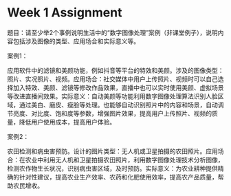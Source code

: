# Week 1 Assignment

题目：请至少举2个事例说明生活中的“数字图像处理”案例（非课堂例子），说明内容包括涉及图像的类型、应用场合和实际意义等。

案例1：

应用软件中的滤镜和美颜功能，例如抖音等平台的特效和美颜。涉及的图像类型：照片、实况照片、视频。应用场合：社交媒体中用户上传照片、视频时可以自己选择加入特效、美颜、滤镜等修改作品效果，直播中也可以实时使用美颜、虚拟场景等改进直播间效果。实际意义：自动美颜等功能利用数字图像处理算法识别人脸区域，通过美白、磨皮、瘦脸等处理。也能够自动识别照片中的内容和场景，自动调节亮度、对比度、饱和度等参数，增强图片效果，提高用户上传照片、视频的质量，降低用户使用成本，提高用户体验。

案例2：

农田检测和病虫害预防。设计的图片类型：无人机或卫星拍摄的农田照片。应用场合：在农业中利用无人机和卫星拍摄农田照片，利用数字图像处理技术分析图像，检测农作物生长状况，识别病虫害区域，及时预防。实际意义：为农业耕种提供精确的针对性建议，提高农业生产效率、农药和化肥使用效率，提高农产品质量，帮助农民增收。
